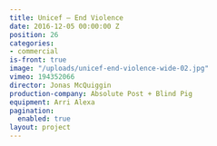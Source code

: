 ```yaml
---
title: Unicef — End Violence
date: 2016-12-05 00:00:00 Z
position: 26
categories:
- commercial
is-front: true
image: "/uploads/unicef-end-violence-wide-02.jpg"
vimeo: 194352066
director: Jonas McQuiggin
production-company: Absolute Post + Blind Pig
equipment: Arri Alexa
pagination: 
  enabled: true
layout: project
---
```



